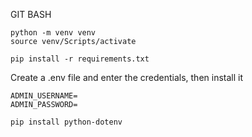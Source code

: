 GIT BASH

```
python -m venv venv
source venv/Scripts/activate

pip install -r requirements.txt
```
Create a .env file and enter the credentials, then install it
```
ADMIN_USERNAME=
ADMIN_PASSWORD=

pip install python-dotenv
```